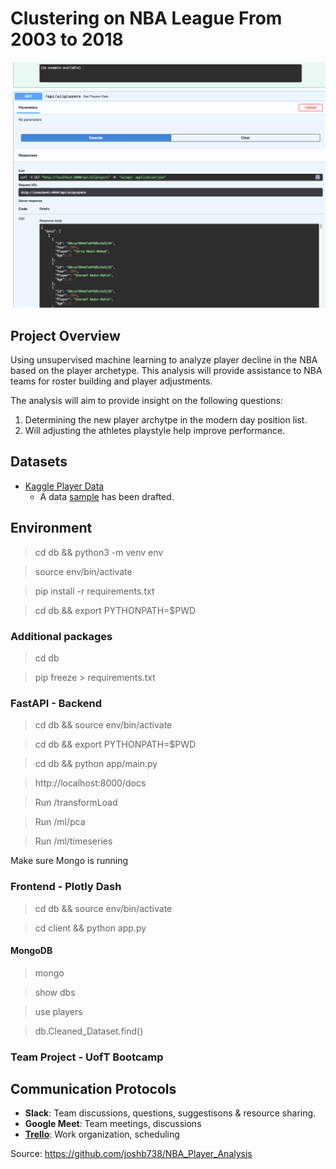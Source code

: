 # Clustering on NBA League From 2003 to 2018

![preview](init.png)

## Project Overview

Using unsupervised machine learning to analyze player decline in the NBA based on the player archetype.
This analysis will provide assistance to NBA teams for roster building and player adjustments.

The analysis will aim to provide insight on the following questions:

1. Determining the new player archytpe in the modern day position list.
2. Will adjusting the athletes playstyle help improve performance.

## Datasets

- [Kaggle Player Data](https://www.kaggle.com/drgilermo/nba-players-stats?select=player_data.csv)
  - A data [sample](ETL/Data/sample_data.xlsx) has been drafted.

## Environment

> cd db && python3 -m venv env

> source env/bin/activate

> pip install -r requirements.txt

> cd db && export PYTHONPATH=$PWD

### Additional packages

> cd db

> pip freeze > requirements.txt

### FastAPI - Backend

> cd db && source env/bin/activate

> cd db && export PYTHONPATH=$PWD

> cd db && python app/main.py

> http://localhost:8000/docs

> Run /transformLoad

> Run /ml/pca

> Run /ml/timeseries

Make sure Mongo is running

### Frontend - Plotly Dash

> cd db && source env/bin/activate

> cd client && python app.py

#### MongoDB

> mongo

> show dbs

> use players

> db.Cleaned_Dataset.find()

### Team Project - UofT Bootcamp

## Communication Protocols

- **Slack**: Team discussions, questions, suggestisons & resource sharing.
- **Google Meet**: Team meetings, discussions
- **[Trello](https://trello.com/b/bpUG9Aoh/final-project-nba)**: Work organization, scheduling

Source: https://github.com/joshb738/NBA_Player_Analysis
